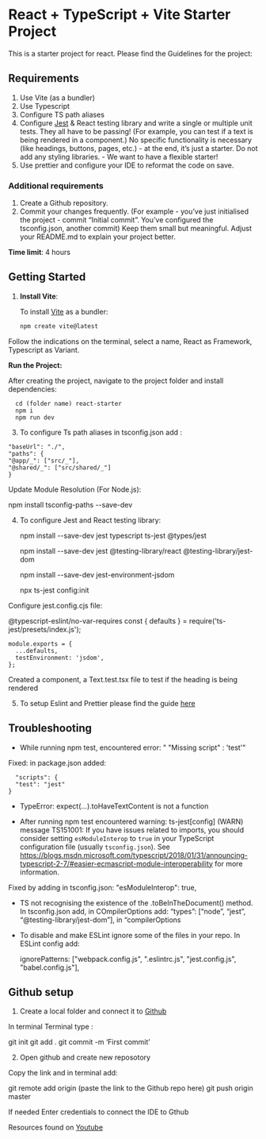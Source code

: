 # React + TypeScript + Vite Starter Project

This is a starter project for react.
Please find the Guidelines for the project:

## Requirements

1. Use Vite (as a bundler)
2. Use Typescript
3. Configure TS path aliases
4. Configure [Jest](https://kulshekhar.github.io/ts-jest/docs/getting-started/installation) & React testing library and write a single or multiple unit tests. They all have to be passing! (For example, you can test if a text is being rendered in a component.)
   No specific functionality is necessary (like headings, buttons, pages, etc.) - at the end, it’s just a starter.
   Do not add any styling libraries. - We want to have a flexible starter!
5. Use prettier and configure your IDE to reformat the code on save.

### Additional requirements

1. Create a Github repository.
2. Commit your changes frequently. (For example - you’ve just initialised the project - commit “Initial commit”. You’ve configured the tsconfig.json, another commit) Keep them small but meaningful.
   Adjust your README.md to explain your project better.

**Time limit**: 4 hours

## Getting Started

1. **Install Vite**:

   To install [Vite](https://vitejs.dev/guide/) as a bundler:

   ```bash
   npm create vite@latest
   ```

Follow the indications on the terminal, select a name, React as Framework, Typescript as Variant.

**Run the Project:**

After creating the project, navigate to the project folder and install dependencies:

```
  cd (folder name) react-starter
  npm i
  npm run dev
```

3. To configure Ts path aliases in tsconfig.json add :

```
"baseUrl": "./",
"paths": {
"@app/_": ["src/_"],
"@shared/_": ["src/shared/_"]
}
```

Update Module Resolution (For Node.js):

npm install tsconfig-paths --save-dev

4. To configure Jest and React testing library:

   npm install --save-dev jest typescript ts-jest @types/jest

   npm install --save-dev jest @testing-library/react @testing-library/jest-dom

   npm install --save-dev jest-environment-jsdom

   npx ts-jest config:init

Configure jest.config.cjs file:

@typescript-eslint/no-var-requires
const { defaults } = require('ts-jest/presets/index.js');

    module.exports = {
      ...defaults,
      testEnvironment: 'jsdom',
    };

Created a component, a Text.test.tsx file to test if the heading is being rendered

5. To setup Eslint and Prettier please find the guide [here](https://dev.to/knowankit/setup-eslint-and-prettier-in-react-app-357b)

## Troubleshooting

- While running npm test, encountered error: " "Missing script" : 'test'"

Fixed: in package.json added:

```
  "scripts": {
  "test": "jest"
}
```

- TypeError: expect(...).toHaveTextContent is not a function

- After running npm test encountered warning: ts-jest[config] (WARN) message TS151001: If you have issues related to imports, you should consider setting `esModuleInterop` to `true` in your TypeScript configuration file (usually `tsconfig.json`). See https://blogs.msdn.microsoft.com/typescript/2018/01/31/announcing-typescript-2-7/#easier-ecmascript-module-interoperability for more information.

Fixed by adding in tsconfig.json: "esModuleInterop": true,

- TS not recognising the existence of the .toBeInTheDocument() method. In tsconfig.json add, in COmpilerOptions add:
  “types”: [“node”, “jest”, “@testing-library/jest-dom”], in “compilerOptions

- To disable and make ESLint ignore some of the files in your repo. In ESLint config add:

  ignorePatterns: ["webpack.config.js", ".eslintrc.js", "jest.config.js", "babel.config.js"],

## Github setup

1. Create a local folder and connect it to [Github](https://github.com/)

In terminal Terminal type :

git init
git add .
git commit -m ‘First commit’

2. Open github and create new reposotory

Copy the link and in terminal add:

git remote add origin (paste the link to the Github repo here)
git push origin master

If needed Enter credentials to connect the IDE to Gthub

Resources found on [Youtube](https://www.youtube.com/watch?v=vbQ2bYHxxEA)
